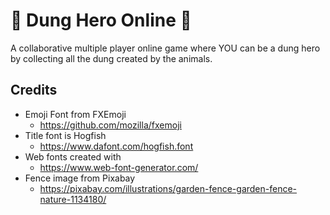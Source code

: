 # 💩 Dung Hero Online 💩

A collaborative multiple player online game where YOU can be a dung hero by collecting all the dung created by the animals.


## Credits

* Emoji Font from FXEmoji
  * https://github.com/mozilla/fxemoji
* Title font is Hogfish
  * https://www.dafont.com/hogfish.font
* Web fonts created with
  * https://www.web-font-generator.com/
* Fence image from Pixabay
  * https://pixabay.com/illustrations/garden-fence-garden-fence-nature-1134180/